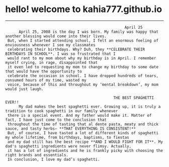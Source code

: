 # hello! welcome to kahia777.github.io
---
                                                         April 25
          April 25, 2008 is the day I was born. My family was happy that another blessing would come into their lives. 
     But, when I started attending school, I felt an enormous feeling of enviousness whenever I see my classmates 
     celebrating their birthdays. Why? Duh, they **CELEBRATE THEIR BIRTHDAYS IN SCHOOL**. I was so frustrated that I 
     would rant to my mom about why my birthday is in April. I remember myself crying, in rage, disappointed that
     it even led to requesting my mom to change my birthday to some date that would have the opportunity to 
     celebrate the occasion in school. I have dropped hundreds of tears, consumed hours of my time, wasted my 
     voice, because of this and throughout my ‘mental breakdown’, my mom would just laugh. 
     
                                                    THE BEST SPAGHETTI EVER!! 
          My dad makes the best spaghetti ever. Growing up, it is truly a tradition to cook spaghetti in our family whenever
     there is a special event. And my father would make it. Matter of fact, I have just come to the conclusion that 
     throughout the time of tasting that al dente pasta, meaty and thick sauce, and tasty herbs— **THAT EVERYTHING IS CONSISTENT!**
     But, of course, I have tasted a lot of different kinds of spaghetti my whole lifetime, from birthdays, baptisms, to fiestas
     and my dad still has the best recipe **AND I WOULD FIGHT FOR IT**. My dad's spaghetti ingredients were never flimsy. Actually,
     it has a lot of ingredients and he is frankly picky with choosing the right brands and essentials. 
     In conclusion, I love my dad’s spaghetti. 
